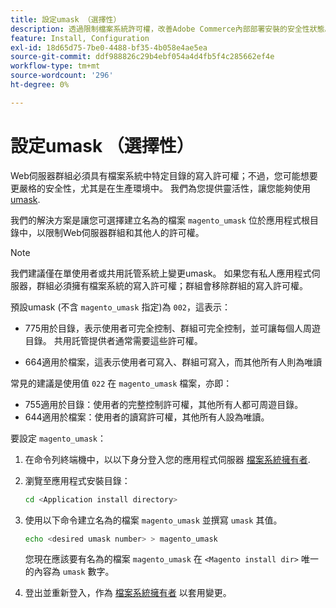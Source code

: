 ```yaml
---
title: 設定umask （選擇性）
description: 透過限制檔案系統許可權，改善Adobe Commerce內部部署安裝的安全性狀態。
feature: Install, Configuration
exl-id: 18d65d75-7be0-4488-bf35-4b058e4ae5ea
source-git-commit: ddf988826c29b4ebf054a4d4fb5f4c285662ef4e
workflow-type: tm+mt
source-wordcount: '296'
ht-degree: 0%

---
```


# 設定umask （選擇性）

Web伺服器群組必須具有檔案系統中特定目錄的寫入許可權；不過，您可能想要更嚴格的安全性，尤其是在生產環境中。 我們為您提供靈活性，讓您能夠使用 [umask](https://www.cyberciti.biz/tips/understanding-linux-unix-umask-value-usage.html).

我們的解決方案是讓您可選擇建立名為的檔案 `magento_umask` 位於應用程式根目錄中，以限制Web伺服器群組和其他人的許可權。

>[!NOTE]
>
>我們建議僅在單使用者或共用託管系統上變更umask。 如果您有私人應用程式伺服器，群組必須擁有檔案系統的寫入許可權；群組會移除群組的寫入許可權。

預設umask (不含 `magento_umask` 指定)為 `002`，這表示：

* 775用於目錄，表示使用者可完全控制、群組可完全控制，並可讓每個人周遊目錄。 共用託管提供者通常需要這些許可權。

* 664適用於檔案，這表示使用者可寫入、群組可寫入，而其他所有人則為唯讀

常見的建議是使用值 `022` 在 `magento_umask` 檔案，亦即：

* 755適用於目錄：使用者的完整控制許可權，其他所有人都可周遊目錄。
* 644適用於檔案：使用者的讀寫許可權，其他所有人設為唯讀。

要設定 `magento_umask`：

1. 在命令列終端機中，以以下身分登入您的應用程式伺服器 [檔案系統擁有者](../prerequisites/file-system/overview.md).
1. 瀏覽至應用程式安裝目錄：

   ```bash
   cd <Application install directory>
   ```

1. 使用以下命令建立名為的檔案 `magento_umask` 並撰寫 `umask` 其值。

   ```bash
   echo <desired umask number> > magento_umask
   ```

   您現在應該要有名為的檔案 `magento_umask` 在 `<Magento install dir>` 唯一的內容為 `umask` 數字。

1. 登出並重新登入，作為 [檔案系統擁有者](../prerequisites/file-system/overview.md) 以套用變更。
